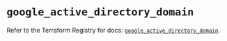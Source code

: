 # `google_active_directory_domain`

Refer to the Terraform Registry for docs: [`google_active_directory_domain`](https://registry.terraform.io/providers/hashicorp/google-beta/6.47.0/docs/resources/google_active_directory_domain).

